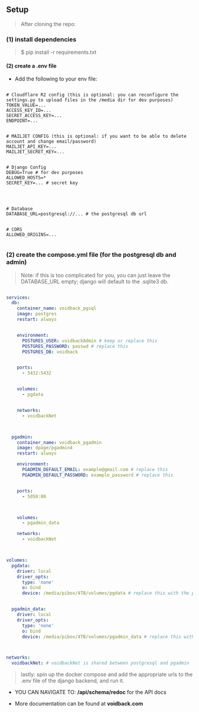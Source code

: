 
## Setup

> After cloning the repo:


### (1) install dependencies

> $ pip install -r requirements.txt


#### (2) create a .env file


- Add the following to your env file:

```env

# Cloudflare R2 config (this is optional: you can reconfigure the settings.py to upload files in the /media dir for dev purposes)
TOKEN_VALUE=...
ACCESS_KEY_ID=...
SECRET_ACCESS_KEY=...
ENDPOINT=...


# MAILJET CONFIG (this is optional: if you want to be able to delete account and change email/password)
MAILJET_API_KEY=...
MAILJET_SECRET_KEY=...


# Django Config
DEBUG=True # for dev purposes
ALLOWED_HOSTS=* 
SECRET_KEY=... # secret key




# Database
DATABASE_URL=postgresql://... # the postgresql db url


# CORS
ALLOWED_ORIGINS=...


```



### (2) create the compose.yml file (for the postgresql db and admin)

> Note: if this is too complicated for you, you can just leave the DATABASE_URL empty; django will default to the .sqlite3 db.


```yml

services:
  db:
    container_name: voidback_pgsql
    image: postgres
    restart: always


    environment:
      POSTGRES_USER: voidbackAdmin # keep or replace this
      POSTGRES_PASSWORD: passwd # replace this
      POSTGRES_DB: voidback


    ports:
      - 5432:5432


    volumes:
      - pgdata


    networks:
      - voidbackNet



  pgadmin:
    container_name: voidback_pgadmin
    image: dpage/pgadmin4
    restart: always

    environment:
      PGADMIN_DEFAULT_EMAIL: example@gmail.com # replace this
      PGADMIN_DEFAULT_PASSWORD: example_password # replace this


    ports:
      - 5050:80



    volumes:
      - pgadmin_data

    networks:
      - voidbackNet



volumes:
  pgdata:
    driver: local
    driver_opts:
      type: 'none'
      o: bind
      device: /media/pibox/4TB/volumes/pgdata # replace this with the path you wish to store pgdata


  pgadmin_data:
    driver: local
    driver_opts:
      type: 'none'
      o: bind
      device: /media/pibox/4TB/volumes/pgadmin_data # replace this with the path you wish to store pgadmin_data



networks:
  voidbackNet: # voidbackNet is shared between postgresql and pgadmin
```



> lastly: spin up the docker compose and add the appropriate urls to the .env file of the django backend, and run it.


- YOU CAN NAVIGATE TO: **/api/schema/redoc** for the API docs


- More documentation can be found at **voidback.com**


